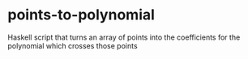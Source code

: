 # points-to-polynomial
Haskell script that turns an array of points into the coefficients for the polynomial which crosses those points
